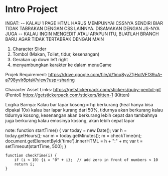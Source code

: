 # Intro Project
INGAT: 
-- KALAU 1 PAGE HTML HARUS MEMPUNYAI CSSNYA SENDIRI BIAR TIDAK TABRAKAN DENGAN CSS LAINNYA. DISAMAKAN DENGAN JS-NYA JUGA 
-- KALAU INGIN MENGEDIT ATAU APAPUN ITU, BUATLAH BRANCH BARU AGAR TIDAK TERTABRAK DENGAN MAIN

1. Character Slider
2. Tombol (Makan, Toilet, tidur, kesenangan)
3. Gerakan up down left right
5. menyambungkan karakter ke dalam menuGame

Projek Requirement:
https://drive.google.com/file/d/1mq8yyZ1jHotVFf39uA-a798yvIr8ptaV/view?usp=sharing

Character Asset Links:
https://getstickerpack.com/stickers/quby-pentol-gif (Pentol)
https://getstickerpack.com/stickers/kitten-1 (Kitten)

Logika Barnya:
Kalau bar lapar kosong = hp berkurang (heal hanya bisa dipakai 10x)
kalau bar lapar kurang dari 50%, tidurnya akan berkurang
kalau tidurnya kosong, kesenangan akan berkurang lebih cepat dan tambahnya juga berkurang
kalau emosinya kosong, akan lebih cepat lapar



note:
function startTime() {
        var today = new Date();
        var h = today.getHours();
        var m = today.getMinutes();
        m = checkTime(m);
        document.getElementById('time').innerHTML =
        h + ":" + m;
        var t = setTimeout(startTime, 500);
    }

    function checkTime(i) {
        if (i < 10) {i = "0" + i};  // add zero in front of numbers < 10
        return i;
    }
